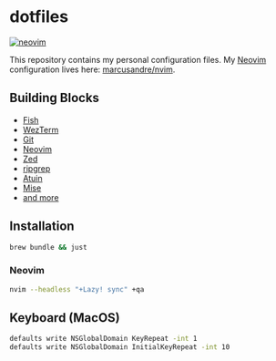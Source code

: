 # dotfiles

[![neovim](https://img.shields.io/badge/neovim-v10-509947)](https://neovim.io/)

This repository contains my personal configuration files. My [Neovim](https://neovim.io/) configuration lives here: [marcusandre/nvim](https://github.com/marcusandre/nvim).

## Building Blocks

- [Fish](https://fishshell.com/)
- [WezTerm](https://wezfurlong.org/wezterm)
- [Git](https://git-scm.com/)
- [Neovim](https://neovim.io/)
- [Zed](https://zed.dev/)
- [ripgrep](https://github.com/BurntSushi/ripgrep)
- [Atuin](https://github.com/atuinsh/atuinb)
- [Mise](https://mise.jdx.dev/)
- [and more](https://github.com/marcusandre/dotfiles/blob/main/Brewfile)

## Installation

```bash
brew bundle && just
```

### Neovim

```sh
nvim --headless "+Lazy! sync" +qa
```

## Keyboard (MacOS)

```bash
defaults write NSGlobalDomain KeyRepeat -int 1
defaults write NSGlobalDomain InitialKeyRepeat -int 10
```
